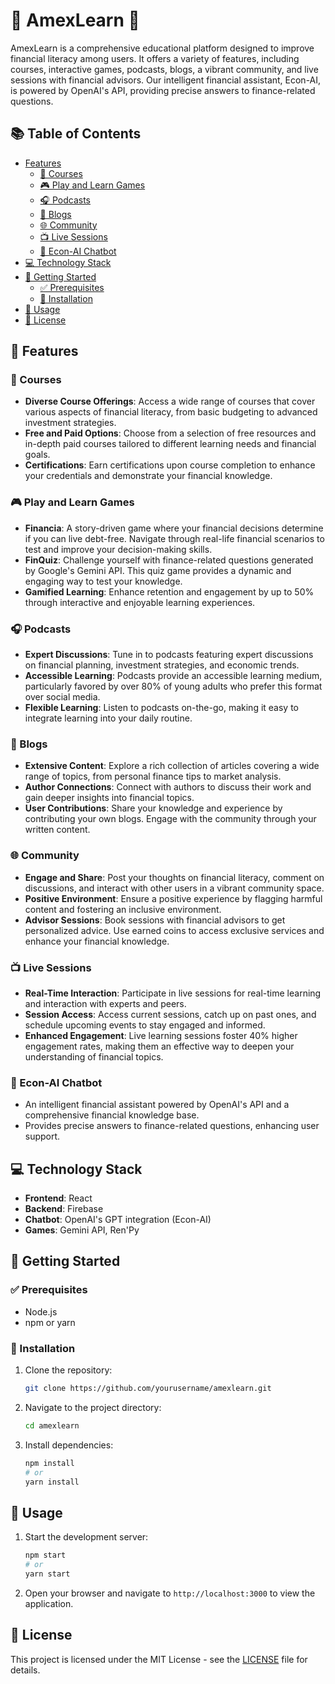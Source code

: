 # 🌟 AmexLearn 🌟

AmexLearn is a comprehensive educational platform designed to improve financial literacy among users. It offers a variety of features, including courses, interactive games, podcasts, blogs, a vibrant community, and live sessions with financial advisors. Our intelligent financial assistant, Econ-AI, is powered by OpenAI's API, providing precise answers to finance-related questions.

## 📚 Table of Contents

- [Features](#features)
  - [📘 Courses](#courses)
  - [🎮 Play and Learn Games](#play-and-learn-games)
  - [🎧 Podcasts](#podcasts)
  - [📝 Blogs](#blogs)
  - [🌐 Community](#community)
  - [📺 Live Sessions](#live-sessions)
  - [🤖 Econ-AI Chatbot](#econ-ai-chatbot)
- [💻 Technology Stack](#technology-stack)
- [🚀 Getting Started](#getting-started)
  - [✅ Prerequisites](#prerequisites)
  - [🔧 Installation](#installation)
- [📖 Usage](#usage)
- [📜 License](#license)

## 🌟 Features

### 📘 Courses
- **Diverse Course Offerings**: Access a wide range of courses that cover various aspects of financial literacy, from basic budgeting to advanced investment strategies.
- **Free and Paid Options**: Choose from a selection of free resources and in-depth paid courses tailored to different learning needs and financial goals.
- **Certifications**: Earn certifications upon course completion to enhance your credentials and demonstrate your financial knowledge.

### 🎮 Play and Learn Games
- **Financia**: A story-driven game where your financial decisions determine if you can live debt-free. Navigate through real-life financial scenarios to test and improve your decision-making skills.
- **FinQuiz**: Challenge yourself with finance-related questions generated by Google's Gemini API. This quiz game provides a dynamic and engaging way to test your knowledge.
- **Gamified Learning**: Enhance retention and engagement by up to 50% through interactive and enjoyable learning experiences.

### 🎧 Podcasts
- **Expert Discussions**: Tune in to podcasts featuring expert discussions on financial planning, investment strategies, and economic trends.
- **Accessible Learning**: Podcasts provide an accessible learning medium, particularly favored by over 80% of young adults who prefer this format over social media.
- **Flexible Learning**: Listen to podcasts on-the-go, making it easy to integrate learning into your daily routine.

### 📝 Blogs
- **Extensive Content**: Explore a rich collection of articles covering a wide range of topics, from personal finance tips to market analysis.
- **Author Connections**: Connect with authors to discuss their work and gain deeper insights into financial topics.
- **User Contributions**: Share your knowledge and experience by contributing your own blogs. Engage with the community through your written content.

### 🌐 Community
- **Engage and Share**: Post your thoughts on financial literacy, comment on discussions, and interact with other users in a vibrant community space.
- **Positive Environment**: Ensure a positive experience by flagging harmful content and fostering an inclusive environment.
- **Advisor Sessions**: Book sessions with financial advisors to get personalized advice. Use earned coins to access exclusive services and enhance your financial knowledge.

### 📺 Live Sessions
- **Real-Time Interaction**: Participate in live sessions for real-time learning and interaction with experts and peers.
- **Session Access**: Access current sessions, catch up on past ones, and schedule upcoming events to stay engaged and informed.
- **Enhanced Engagement**: Live learning sessions foster 40% higher engagement rates, making them an effective way to deepen your understanding of financial topics.

### 🤖 Econ-AI Chatbot
- An intelligent financial assistant powered by OpenAI's API and a comprehensive financial knowledge base.
- Provides precise answers to finance-related questions, enhancing user support.

## 💻 Technology Stack
- **Frontend**: React
- **Backend**: Firebase
- **Chatbot**: OpenAI's GPT integration (Econ-AI)
- **Games**: Gemini API, Ren'Py

## 🚀 Getting Started

### ✅ Prerequisites
- Node.js
- npm or yarn

### 🔧 Installation
1. Clone the repository:
    ```bash
    git clone https://github.com/yourusername/amexlearn.git
    ```
2. Navigate to the project directory:
    ```bash
    cd amexlearn
    ```
3. Install dependencies:
    ```bash
    npm install
    # or
    yarn install
    ```

## 📖 Usage
1. Start the development server:
    ```bash
    npm start
    # or
    yarn start
    ```
2. Open your browser and navigate to `http://localhost:3000` to view the application.


## 📜 License
This project is licensed under the MIT License - see the [LICENSE](LICENSE) file for details.
